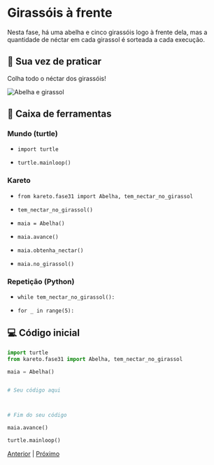 # Girassóis à frente

Nesta fase, há uma abelha e cinco girassóis logo à frente dela, mas a quantidade de néctar em cada girassol é sorteada a cada execução.

## 🐝 Sua vez de praticar

Colha todo o néctar dos girassóis!

![Abelha e girassol](cenario_31.png "Abelha e girassol")

## 🧰 Caixa de ferramentas

### Mundo (turtle)
- `import turtle`

- `turtle.mainloop()`

### Kareto
- `from kareto.fase31 import Abelha, tem_nectar_no_girassol`

- `tem_nectar_no_girassol()`

- `maia = Abelha()`

- `maia.avance()`

- `maia.obtenha_nectar()`

- `maia.no_girassol()`

### Repetição (Python)
- `while tem_nectar_no_girassol():`

- `for _ in range(5):`

## 💻 Código inicial

```python
import turtle
from kareto.fase31 import Abelha, tem_nectar_no_girassol

maia = Abelha()


# Seu código aqui



# Fim do seu código

maia.avance()

turtle.mainloop()
```

[Anterior](../fase30/README.md) | [Próximo](../fase32/README.md)
